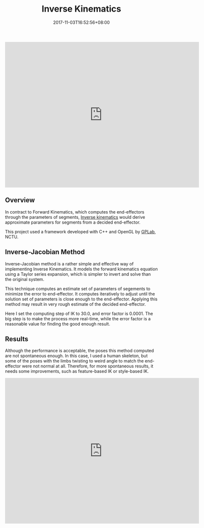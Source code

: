 ﻿---
title: "Inverse Kinematics"
date: 2017-11-03T16:52:56+08:00
categories:
- Animation
tags:
- Animation
- Inverse Kinematics
- IK
header:
 teaser: /assets/images/IK.gif
 og_image: /assets/images/IK.gif
---

<p style="text-align: center;"><iframe width="640" height="480" src="https://www.youtube.com/embed/rJnuneHwlmk?rel=0" frameborder="0" allowfullscreen></iframe></p>

## Overview

In contract to Forward Kinematics, which computes the end-effectors through the parameters of segments, [Inverse kinematics](https://en.wikipedia.org/wiki/Inverse_kinematics) would derive approximate parameters for segments from a decided end-effector.

This project used a framework developed with C++ and OpenGL by [GPLab](http://gpl.cs.nctu.edu.tw/), NCTU.

## Inverse-Jacobian Method

Inverse-Jacobian method is a rather simple and effective way of implementing Inverse Kinematics. It models the forward kinematics equation using a Taylor series expansion, which is simpler to invert and solve than the original system.

This technique computes an estimate set of parameters of segements to minimize the error to end-effector. It computes iteratively to adjust until the solution set of parameters is close enough to the end-effector. Applying this method may result in very rough estimate of the decided end-effector.

Here I set the computing step of IK to 30.0, and error factor is 0.0001. The big step is to make the process more real-time, while the error factor is a reasonable value for finding the good enough result.

## Results

Although the performance is acceptable, the poses this method computed are not spontaneous enough. In this case, I used a human skeleton, but some of the poses with the limbs twisting to weird angle to match the end-effector were not normal at all. Therefore, for more spontaneous results, it needs some improvements, such as feature-based IK or style-based IK.

<p style="text-align: center;"><iframe width="640" height="480" src="https://www.youtube.com/embed/rJnuneHwlmk?rel=0" frameborder="0" allowfullscreen></iframe></p>

